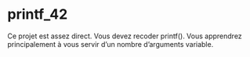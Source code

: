 # printf_42

Ce projet est assez direct. Vous devez recoder printf().
Vous apprendrez principalement à vous servir d’un nombre d’arguments variable.
